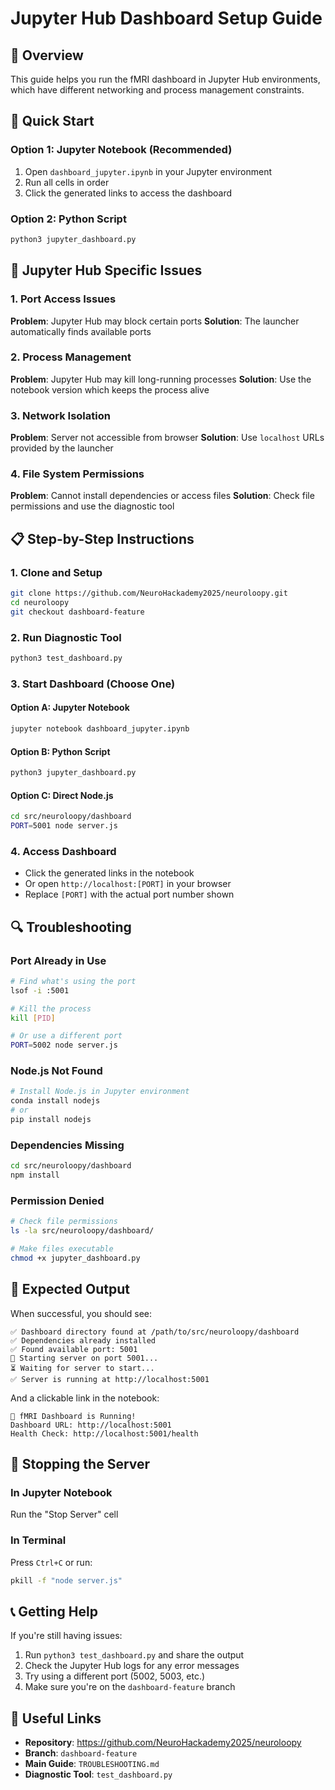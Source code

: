 # Jupyter Hub Dashboard Setup Guide

## 🎯 Overview

This guide helps you run the fMRI dashboard in Jupyter Hub environments, which have different networking and process management constraints.

## 🚀 Quick Start

### Option 1: Jupyter Notebook (Recommended)
1. Open `dashboard_jupyter.ipynb` in your Jupyter environment
2. Run all cells in order
3. Click the generated links to access the dashboard

### Option 2: Python Script
```bash
python3 jupyter_dashboard.py
```

## 🔧 Jupyter Hub Specific Issues

### 1. Port Access Issues
**Problem**: Jupyter Hub may block certain ports
**Solution**: The launcher automatically finds available ports

### 2. Process Management
**Problem**: Jupyter Hub may kill long-running processes
**Solution**: Use the notebook version which keeps the process alive

### 3. Network Isolation
**Problem**: Server not accessible from browser
**Solution**: Use `localhost` URLs provided by the launcher

### 4. File System Permissions
**Problem**: Cannot install dependencies or access files
**Solution**: Check file permissions and use the diagnostic tool

## 📋 Step-by-Step Instructions

### 1. Clone and Setup
```bash
git clone https://github.com/NeuroHackademy2025/neuroloopy.git
cd neuroloopy
git checkout dashboard-feature
```

### 2. Run Diagnostic Tool
```bash
python3 test_dashboard.py
```

### 3. Start Dashboard (Choose One)

#### Option A: Jupyter Notebook
```bash
jupyter notebook dashboard_jupyter.ipynb
```

#### Option B: Python Script
```bash
python3 jupyter_dashboard.py
```

#### Option C: Direct Node.js
```bash
cd src/neuroloopy/dashboard
PORT=5001 node server.js
```

### 4. Access Dashboard
- Click the generated links in the notebook
- Or open `http://localhost:[PORT]` in your browser
- Replace `[PORT]` with the actual port number shown

## 🔍 Troubleshooting

### Port Already in Use
```bash
# Find what's using the port
lsof -i :5001

# Kill the process
kill [PID]

# Or use a different port
PORT=5002 node server.js
```

### Node.js Not Found
```bash
# Install Node.js in Jupyter environment
conda install nodejs
# or
pip install nodejs
```

### Dependencies Missing
```bash
cd src/neuroloopy/dashboard
npm install
```

### Permission Denied
```bash
# Check file permissions
ls -la src/neuroloopy/dashboard/

# Make files executable
chmod +x jupyter_dashboard.py
```

## 🎯 Expected Output

When successful, you should see:
```
✅ Dashboard directory found at /path/to/src/neuroloopy/dashboard
✅ Dependencies already installed
✅ Found available port: 5001
🚀 Starting server on port 5001...
⏳ Waiting for server to start...
✅ Server is running at http://localhost:5001
```

And a clickable link in the notebook:
```
🎯 fMRI Dashboard is Running!
Dashboard URL: http://localhost:5001
Health Check: http://localhost:5001/health
```

## 🛑 Stopping the Server

### In Jupyter Notebook
Run the "Stop Server" cell

### In Terminal
Press `Ctrl+C` or run:
```bash
pkill -f "node server.js"
```

## 📞 Getting Help

If you're still having issues:
1. Run `python3 test_dashboard.py` and share the output
2. Check the Jupyter Hub logs for any error messages
3. Try using a different port (5002, 5003, etc.)
4. Make sure you're on the `dashboard-feature` branch

## 🔗 Useful Links

- **Repository**: https://github.com/NeuroHackademy2025/neuroloopy
- **Branch**: `dashboard-feature`
- **Main Guide**: `TROUBLESHOOTING.md`
- **Diagnostic Tool**: `test_dashboard.py` 